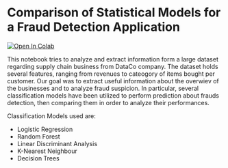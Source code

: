 # Comparison of Statistical Models for a Fraud Detection Application #

[![Open In Colab](https://colab.research.google.com/assets/colab-badge.svg)](https://colab.research.google.com/drive/1OpTPdcH5-PCjhSqUGeELUP9jKdu685O7?usp=sharing)

This notebook tries to analyze and extract information form a large dataset regarding supply chain business from DataCo company. The dataset holds several features, ranging from revenues to cateogory of items bought per customer.
Our goal was to extract useful information about the overwiev of the businesses and to analyze fraud suspicion.
In particular, several classification models have been utilized to perform prediction about frauds detection, then comparing them in order to analyze their performances.

Classification Models used are:
* Logistic Regression
* Random Forest
* Linear Discriminant Analysis
* K-Nearest Neighbour
* Decision Trees
